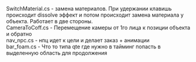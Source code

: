SwitchMaterial.cs - замена материалов. При удержании клавишь происходит dissolve эффект и потом происходит замена материала у объекта. Работает в две стороны. <br>
CameraToCoff.cs - Перемещение камеры от 1го лица к позиции объекта и обратно <br>
nav_npc.cs - нпц идет к цели и делает заказ + анимации <br>
bar_foam.cs - Что то типа qte где нужно в тайминг попасть в выделенную область для продолжения <br>
